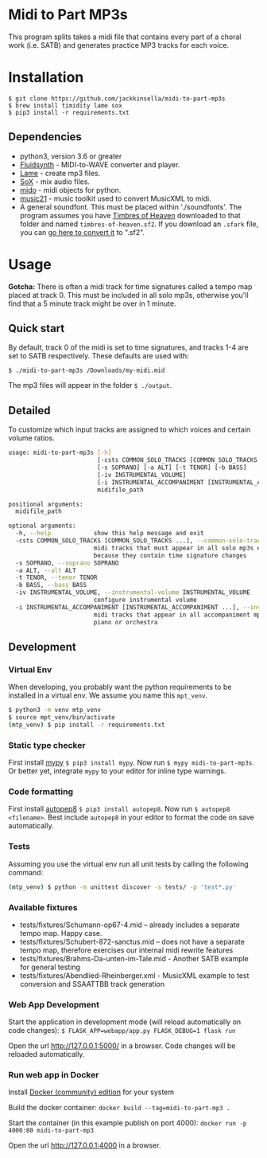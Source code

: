 # Midi to Part MP3s

This program splits takes a midi file that contains every part of a choral work (i.e. SATB) and generates practice MP3 tracks for each voice.

# Installation

```
$ git clone https://github.com/jackkinsella/midi-to-part-mp3s
$ brew install timidity lame sox
$ pip3 install -r requirements.txt
```

## Dependencies
* python3, version 3.6 or greater
* [Fluidsynth](http://www.fluidsynth.org/) - MIDI-to-WAVE converter and player.
* [Lame](http://lame.sourceforge.net/) - create mp3 files.
* [SoX](http://sox.sourceforge.net/) - mix audio files.
* [mido](https://mido.readthedocs.io/en/latest/)  - midi objects for python.
* [music21](https://web.mit.edu/music21/) - music toolkit used to convert MusicXML to midi.
* A general soundfont. This must be placed within './soundfonts'. The program assumes you have [Timbres of Heaven](https://drive.google.com/uc?id=0B2NEzl-56UFHd054VnJETzJOZjg&export=download) downloaded to that folder and named `timbres-of-heaven.sf2`. If you download an `.sfark` file, you can [go here to convert it](https://cloudconvert.com/sfark-to-sf2) to ".sf2".

# Usage

**Gotcha:** There is often a midi track for time signatures called a tempo map placed at track 0. This must be included in all solo mp3s,
otherwise you'll find that a 5 minute track might be over in 1 minute.

## Quick start

By default, track 0 of the midi is set to time signatures, and tracks 1-4 are set to SATB respectively. These defaults are used with:

`$ ./midi-to-part-mp3s /Downloads/my-midi.mid`

The mp3 files will appear in the folder `$ ./output`.

## Detailed

To customize which input tracks are assigned to which voices and certain volume ratios.

```bash
usage: midi-to-part-mp3s [-h]
                         [-csts COMMON_SOLO_TRACKS [COMMON_SOLO_TRACKS ...]]
                         [-s SOPRANO] [-a ALT] [-t TENOR] [-b BASS]
                         [-iv INSTRUMENTAL_VOLUME]
                         [-i INSTRUMENTAL_ACCOMPANIMENT [INSTRUMENTAL_ACCOMPANIMENT ...]]
                         midifile_path

positional arguments:
  midifile_path

optional arguments:
  -h, --help            show this help message and exit
  -csts COMMON_SOLO_TRACKS [COMMON_SOLO_TRACKS ...], --common-solo-tracks COMMON_SOLO_TRACKS [COMMON_SOLO_TRACKS ...]
                        midi tracks that must appear in all solo mp3s e.g.
                        because they contain time signature changes
  -s SOPRANO, --soprano SOPRANO
  -a ALT, --alt ALT
  -t TENOR, --tenor TENOR
  -b BASS, --bass BASS
  -iv INSTRUMENTAL_VOLUME, --instrumental-volume INSTRUMENTAL_VOLUME
                        configure instrumental volume
  -i INSTRUMENTAL_ACCOMPANIMENT [INSTRUMENTAL_ACCOMPANIMENT ...], --instrumental-accompaniment INSTRUMENTAL_ACCOMPANIMENT [INSTRUMENTAL_ACCOMPANIMENT ...]
                        midi tracks that appear in all accompaniment mp3s e.g.
                        piano or orchestra

```

## Development

### Virtual Env

When developing, you probably want the python requirements to be installed in a virtual env. We
assume you name this `mpt_venv`.

```bash
$ python3 -m venv mtp_venv
$ source mpt_venv/bin/activate
(mtp_venv) $ pip install -r requirements.txt
```

### Static type checker

First install [mypy](http://mypy-lang.org/) `$ pip3 install mypy`.  Now run `$
mypy midi-to-part-mp3s`. Or better yet, integrate `mypy` to your editor for inline
type warnings.

### Code formatting

First install [autopep8](https://pypi.org/project/autopep8/) `$ pip3 install autopep8`. Now run
`$ autopep8 <filename>`. Best include `autopep8` in your editor to format the code on save automatically.

### Tests
Assuming you use the virtual env run all unit tests by calling the following command:

```bash
(mtp_venv) $ python -m unittest discover -s tests/ -p 'test*.py'
```

### Available fixtures

* tests/fixtures/Schumann-op67-4.mid – already includes a separate tempo map. Happy case.
* tests/fixtures/Schubert-872-sanctus.mid – does not have a separate tempo map, therefore exercises our internal midi rewrite features
* tests/fixtures/Brahms-Da-unten-im-Tale.mid - Another SATB example for general testing
* tests/fixtures/Abendlied-Rheinberger.xml - MusicXML example to test conversion and SSAATTBB track generation

### Web App Development

Start the application in development mode (will reload automatically on code changes):
`$ FLASK_APP=webapp/app.py FLASK_DEBUG=1 flask run`

Open the url http://127.0.0.1:5000/ in a browser. Code changes will be reloaded automatically.

### Run web app in Docker
Install [Docker (community) edition](https://www.docker.com/docker-community) for your system

Build the docker container:
`docker build --tag=midi-to-part-mp3 .`

Start the container (in this example publish on port 4000):
`docker run -p 4000:80 midi-to-part-mp3`

Open the url http://127.0.0.1:4000 in a browser.
